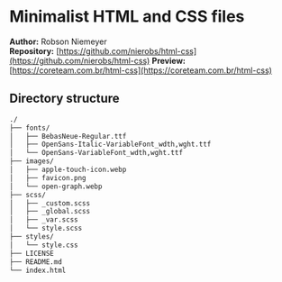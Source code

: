 # Minimalist HTML and CSS files

**Author:** Robson Niemeyer  
**Repository:** [https://github.com/nierobs/html-css](https://github.com/nierobs/html-css)
**Preview:** [https://coreteam.com.br/html-css](https://coreteam.com.br/html-css)

## Directory structure

```bash
./
├── fonts/
│   ├── BebasNeue-Regular.ttf
│   ├── OpenSans-Italic-VariableFont_wdth,wght.ttf
│   └── OpenSans-VariableFont_wdth,wght.ttf
├── images/
│   ├── apple-touch-icon.webp
│   ├── favicon.png
│   └── open-graph.webp
├── scss/
│   ├── _custom.scss
│   ├── _global.scss
│   ├── _var.scss
│   └── style.scss
├── styles/
│   └── style.css
├── LICENSE
├── README.md
└── index.html
```
